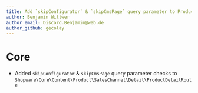 ```yaml
---
title: Add `skipConfigurator` & `skipCmsPage` query parameter to ProductDetailRoute
author: Benjamin Wittwer
author_email: Discord.Benjamin@web.de
author_github: gecolay
---
```

# Core
* Added `skipConfigurator` & `skipCmsPage` query parameter checks to `Shopware\Core\Content\Product\SalesChannel\Detail\ProductDetailRoute`
